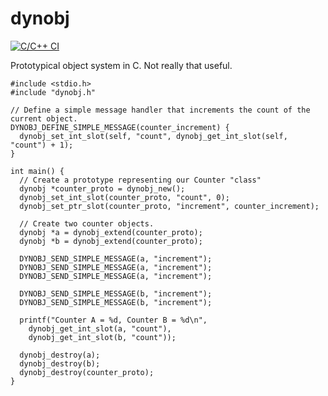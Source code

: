 # dynobj

[![C/C++ CI](https://github.com/rameshvarun/dynobj/actions/workflows/c-cpp.yml/badge.svg)](https://github.com/rameshvarun/dynobj/actions/workflows/c-cpp.yml)

Prototypical object system in C. Not really that useful.

```
#include <stdio.h>
#include "dynobj.h"

// Define a simple message handler that increments the count of the current object.
DYNOBJ_DEFINE_SIMPLE_MESSAGE(counter_increment) {
  dynobj_set_int_slot(self, "count", dynobj_get_int_slot(self, "count") + 1);
}

int main() {
  // Create a prototype representing our Counter "class"
  dynobj *counter_proto = dynobj_new();
  dynobj_set_int_slot(counter_proto, "count", 0);
  dynobj_set_ptr_slot(counter_proto, "increment", counter_increment);

  // Create two counter objects.
  dynobj *a = dynobj_extend(counter_proto);
  dynobj *b = dynobj_extend(counter_proto);

  DYNOBJ_SEND_SIMPLE_MESSAGE(a, "increment");
  DYNOBJ_SEND_SIMPLE_MESSAGE(a, "increment");
  DYNOBJ_SEND_SIMPLE_MESSAGE(a, "increment");

  DYNOBJ_SEND_SIMPLE_MESSAGE(b, "increment");
  DYNOBJ_SEND_SIMPLE_MESSAGE(b, "increment");

  printf("Counter A = %d, Counter B = %d\n",
    dynobj_get_int_slot(a, "count"),
    dynobj_get_int_slot(b, "count"));

  dynobj_destroy(a);
  dynobj_destroy(b);
  dynobj_destroy(counter_proto);
}
```